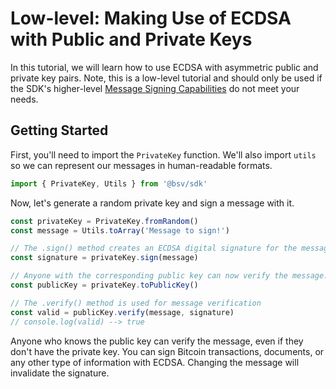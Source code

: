 # Low-level: Making Use of ECDSA with Public and Private Keys

In this tutorial, we will learn how to use ECDSA with asymmetric public and private key pairs. Note, this is a low-level tutorial and should only be used if the SDK's higher-level [Message Signing Capabilities](../examples/example\_message\_signing.md) do not meet your needs.

## Getting Started

First, you'll need to import the `PrivateKey` function. We'll also import `utils` so we can represent our messages in human-readable formats.

```ts
import { PrivateKey, Utils } from '@bsv/sdk'
```

Now, let's generate a random private key and sign a message with it.

```ts
const privateKey = PrivateKey.fromRandom()
const message = Utils.toArray('Message to sign!')

// The .sign() method creates an ECDSA digital signature for the message from the private key.
const signature = privateKey.sign(message)

// Anyone with the corresponding public key can now verify the message.
const publicKey = privateKey.toPublicKey()

// The .verify() method is used for message verification
const valid = publicKey.verify(message, signature)
// console.log(valid) --> true
```

Anyone who knows the public key can verify the message, even if they don't have the private key. You can sign Bitcoin transactions, documents, or any other type of information with ECDSA. Changing the message will invalidate the signature.
